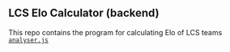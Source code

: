## LCS Elo Calculator (backend)
This repo contains the program for calculating Elo of LCS teams [`analyser.js`](./analyser.js)